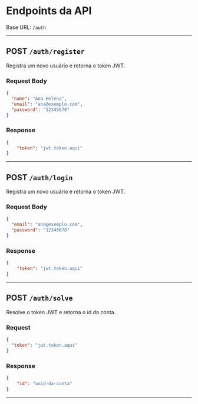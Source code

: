 # Endpoints da API

Base URL: `/auth`

---

## POST `/auth/register`

Registra um novo usuário e retorna o token JWT.

### Request Body
```json
{
  "name": "Ana Helena",
  "email": "ana@exemplo.com",
  "password": "12345678"
}
```

### Response
```json
{
    "token": "jwt.token.aqui"
}
```
---

## POST `/auth/login`

Registra um novo usuário e retorna o token JWT.

### Request Body
```json
{
  "email": "ana@exemplo.com",
  "password": "12345678"
}
```

### Response
```json
{
    "token": "jwt.token.aqui"
}
```

---

## POST `/auth/solve`

Resolve o token JWT e retorna o id da conta.

### Request
```json
{
  "token": "jwt.token.aqui"
}
``` 

### Response
```json
{
    "id": "uuid-da-conta"
}
```
---
